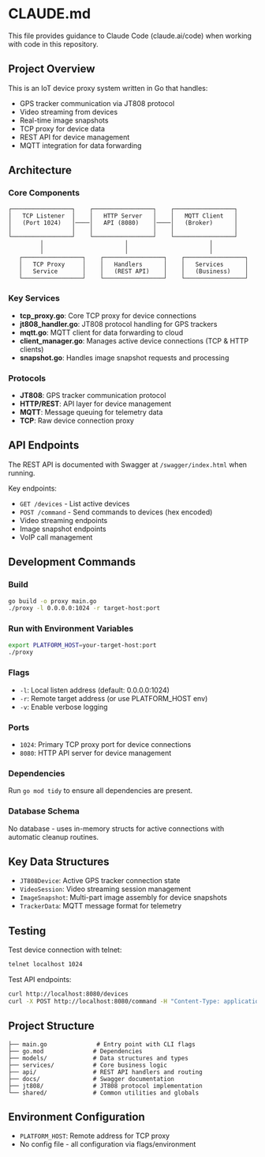 # CLAUDE.md

This file provides guidance to Claude Code (claude.ai/code) when working with code in this repository.

## Project Overview

This is an IoT device proxy system written in Go that handles:
- GPS tracker communication via JT808 protocol
- Video streaming from devices
- Real-time image snapshots
- TCP proxy for device data
- REST API for device management
- MQTT integration for data forwarding

## Architecture

### Core Components

```
┌─────────────────┐    ┌─────────────────┐    ┌─────────────────┐
│   TCP Listener  │    │   HTTP Server   │    │   MQTT Client   │
│   (Port 1024)   │────│   API (8080)    │────│   (Broker)      │
│                 │    │                 │    │                 │
└─────────────────┘    └─────────────────┘    └─────────────────┘
         │                       │                       │
         │                       │                       │
   ┌─────────────────┐    ┌─────────────────┐    ┌─────────────────┐
   │   TCP Proxy     │    │   Handlers      │    │   Services      │
   │   Service       │    │   (REST API)    │    │   (Business)    │
   └─────────────────┘    └─────────────────┘    └─────────────────┘
```

### Key Services

- **tcp_proxy.go**: Core TCP proxy for device connections
- **jt808_handler.go**: JT808 protocol handling for GPS trackers
- **mqtt.go**: MQTT client for data forwarding to cloud
- **client_manager.go**: Manages active device connections (TCP & HTTP clients)
- **snapshot.go**: Handles image snapshot requests and processing

### Protocols

- **JT808**: GPS tracker communication protocol
- **HTTP/REST**: API layer for device management
- **MQTT**: Message queuing for telemetry data
- **TCP**: Raw device connection proxy

## API Endpoints

The REST API is documented with Swagger at `/swagger/index.html` when running.

Key endpoints:
- `GET /devices` - List active devices
- `POST /command` - Send commands to devices (hex encoded)
- Video streaming endpoints
- Image snapshot endpoints
- VoIP call management

## Development Commands

### Build
```bash
go build -o proxy main.go
./proxy -l 0.0.0.0:1024 -r target-host:port
```

### Run with Environment Variables
```bash
export PLATFORM_HOST=your-target-host:port
./proxy
```

### Flags
- `-l`: Local listen address (default: 0.0.0.0:1024)
- `-r`: Remote target address (or use PLATFORM_HOST env)
- `-v`: Enable verbose logging

### Ports
- `1024`: Primary TCP proxy port for device connections
- `8080`: HTTP API server for device management

### Dependencies
Run `go mod tidy` to ensure all dependencies are present.

### Database Schema
No database - uses in-memory structs for active connections with automatic cleanup routines.

## Key Data Structures

- `JT808Device`: Active GPS tracker connection state
- `VideoSession`: Video streaming session management
- `ImageSnapshot`: Multi-part image assembly for device snapshots
- `TrackerData`: MQTT message format for telemetry

## Testing

Test device connection with telnet:
```bash
telnet localhost 1024
```

Test API endpoints:
```bash
curl http://localhost:8080/devices
curl -X POST http://localhost:8080/command -H "Content-Type: application/json" -d '{"imei":"123456789","data":"0123456789ABCDEF"}'
```

## Project Structure

```
├── main.go              # Entry point with CLI flags
├── go.mod              # Dependencies
├── models/             # Data structures and types
├── services/           # Core business logic
├── api/                # REST API handlers and routing
├── docs/               # Swagger documentation
├── jt808/              # JT808 protocol implementation
└── shared/             # Common utilities and globals
```

## Environment Configuration

- `PLATFORM_HOST`: Remote address for TCP proxy
- No config file - all configuration via flags/environment